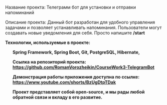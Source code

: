 Название проекта: Телеграмм бот для установки и отправки напоминаний

Описание проекта: Данный бот разработан для удобного управления задачами и позволяет устанавливать напоминания. Пользователи могут создавать новые уведомления для себя. Просто напишите <b>/start<b>

Технологии, используемые в проекте: <ul>Spring Framework, Spring Boot, Git, PostgreSQL, Hibernate,

Ссылка на репозиторий проекта: https://github.com/RomanVorozheikin/CourseWork3-TelegramBot

Демонстрация работы приложения доступна по ссылке: https://www.youtube.com/shorts/BzUgDtpTDak

Проект представляет собой open-source, и мы рады любой обратной связи и вкладу в его развитие.
